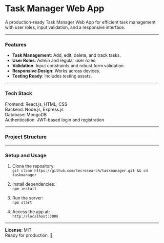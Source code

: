 # Task Manager Web App

A production-ready Task Manager Web App for efficient task management with user roles, input validation, and a responsive interface.

---

### Features
- **Task Management**: Add, edit, delete, and track tasks.
- **User Roles**: Admin and regular user roles.
- **Validation**: Input constraints and robust form validation.
- **Responsive Design**: Works across devices.
- **Testing Ready**: Includes testing assets.

---

### Tech Stack
Frontend: React.js, HTML, CSS  
Backend: Node.js, Express.js  
Database: MongoDB  
Authentication: JWT-based login and registration

---

### Project Structure

---

### Setup and Usage
1. Clone the repository:  
   `git clone https://github.com/tecresearch/taskmanager.git && cd taskmanager`

2. Install dependencies:  
   `npm install`

3. Run the server:  
   `npm start`

4. Access the app at:  
   `http://localhost:3000`

---

**License**: MIT  
Ready for production. 🚀
